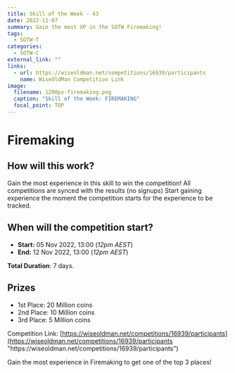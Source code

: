 ```yaml
---
title: Skill of the Week - 43
date: 2022-11-07
summary: Gain the most XP in the SOTW Firemaking!
tags:
  - SOTW-T
categories:
  - SOTW-C
external_link: ""
links:
  - url: https://wiseoldman.net/competitions/16939/participants
    name: WiseOldMan Competition Link
image:
  filename: 1200px-firemaking.png
  caption: "Skill of the Week: FIREMAKING"
  focal_point: TOP
---
```

# Firemaking

## How will this work?

Gain the most experience in this skill to win the competition! All competitions are synced with the results (no signups) Start gaining experience the moment the competition starts for the experience to be tracked. 

## When will the competition start?

* **Start:** 05 Nov 2022, 13:00 (*12pm AEST*) 
* **End:** 12 Nov 2022, 13:00 (*12pm AEST*) 

**Total Duration**: 7 days.

## Prizes

* 1st Place: 20 Million coins 
* 2nd Place: 10 Million coins 
* 3rd Place:  5 Million coins 

Competition Link: [https://wiseoldman.net/competitions/16939/participants](https://wiseoldman.net/competitions/16939/participants "https\://wiseoldman.net/competitions/16939/participants") 

Gain the most experience in Firemaking to get one of the top 3 places!
